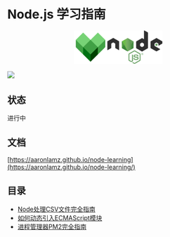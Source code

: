 # Node.js 学习指南

<div align="center">
  <img src="./node.png" width="40%">
</div>
<p>
  <img src="https://github.com/Aaronlamz/node-weekly/actions/workflows/deploy.yml/badge.svg">
</p>

## 状态
进行中

## 文档
[https://aaronlamz.github.io/node-learning](https://aaronlamz.github.io/node-learning/)

## 目录

- [Node处理CSV文件完全指南](./articles/001/index.md)
- [如何动态引入ECMAScript模块](./articles/002/index.md)
- [进程管理器PM2完全指南](./articles/003/index.md)
